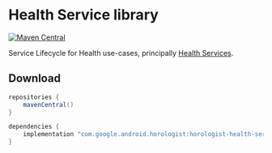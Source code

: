 # Health Service library

[![Maven Central](https://img.shields.io/maven-central/v/com.google.android.horologist/horologist-health-service)](https://search.maven.org/search?q=g:com.google.android.horologist)

Service Lifecycle for Health use-cases, 
principally [Health Services](https://developer.android.com/training/wearables/health-services).

## Download

```groovy
repositories {
    mavenCentral()
}

dependencies {
    implementation "com.google.android.horologist:horologist-health-service:<version>"
}
```
